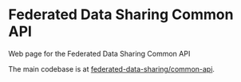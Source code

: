 # Federated Data Sharing Common API

Web page for the Federated Data Sharing Common API

The main codebase is at [federated-data-sharing/common-api](https://github.com/federated-data-sharing/common-api).


